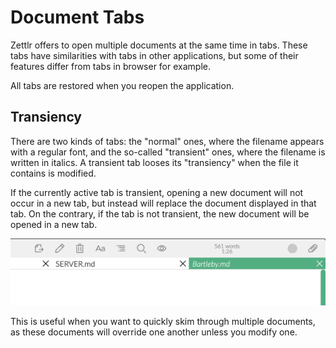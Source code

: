 # Document Tabs

Zettlr offers to open multiple documents at the same time in tabs.
These tabs have similarities with tabs in other applications, but some of their features differ from tabs in browser for example.

All tabs are restored when you reopen the application.

## Transiency

There are two kinds of tabs: the "normal" ones, where the filename appears with a regular font, and the so-called "transient" ones, where the filename is written in italics.
A transient tab looses its "transiency" when the file it contains is modified.

If the currently active tab is transient, opening a new document will not occur in a new tab, but instead will replace the document displayed in that tab.
On the contrary, if the tab is not transient, the new document will be opened in a new tab.

![An example of transient tabs](../img/transient_tabs.png)

This is useful when you want to quickly skim through multiple documents, as these documents will override one another unless you modify one.
